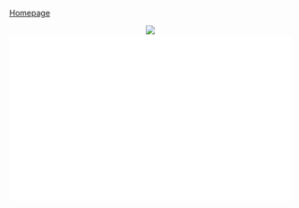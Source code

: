 <!---
- 👋 Hi, I’m @tropicbliss
- 👀 I’m interested in your mom.
- 🌱 I’m currently learning how to while away my life.
- 💞️ I’m looking to collaborate on deez nuts.
- 📫 How to reach me: Dial 911.

1st year university student learning computery stuff.
-->

<a href="https://www.tropicbliss.net" style="text-align: center;" target="_blank">Homepage</a>

<div align="center">

<a href="https://github.com/tropicbliss/github-stats">
  
![](https://raw.githubusercontent.com/tropicbliss/github-stats/blob/master/generated/overview.svg)
![](https://github.com/tropicbliss/github-stats/blob/master/generated/languages.svg)

</a>

</div>
